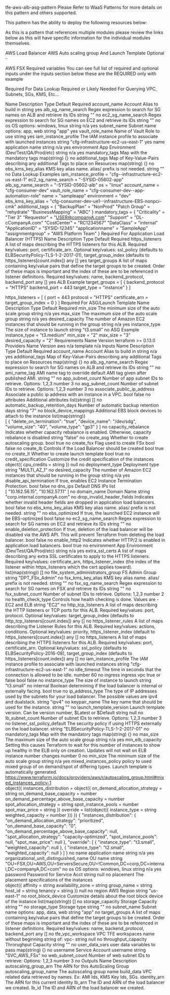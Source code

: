 tfe-aws-alb-asg-pattern
Please Refer to WaaS Patterns for more details on this pattern and others supported.

This pattern has the ability to deploy the following resources below:

As this is a pattern that references multiple modules please review the links below
as this will have specific information for the individual modules themselves.

AWS Load Balancer
AWS Auto scaling group And Launch Template
Optional -

AWS FSX
Required variables
You can see full list of required and optional inputs under the inputs section below these are the REQUIRED only with example

Required For Data Lookup
Required or Likely Needed For Querying VPC, Subnets, SGs, KMS, Etc...

Name	Description	Type	Default	Required
account_name	Account Alias to build in	string		yes
alb_sg_name_search	Regex expression to search for SG names on ALB and retrieve its IDs	string	""	no
ec2_sg_name_search	Regex expression to search for SG names on EC2 and retrieve its IDs	string	""	no
os	OS options: windows, linux	string	n/a	yes
subnet_name	Subnet name options: app, web	string	"app"	yes
vault_role_name	Name of Vault Role to use	string		yes
iam_instance_profile	The IAM instance profile to associate with launched instances	string	"cfg-<appname>infrastructure-ec2-us-east-1"	yes
name	application name	string	n/a	yes
environment	App Environment (Dev/Test/QA/Prod/etc)	string	n/a	yes
mandatory_tags	Map with the mandatory tags	map(string)	{}	no
additional_tags	Map of Key-Value-Pairs describing any additional Tags to place on Resources	map(string)	{}	no
ebs_kms_key_alias	KMS key alias name. alias/ prefix is not needed.	string	""	no
Data Lookup Examples
iam_instance_profile            = "cfg-<appname>-infrastructure-ec2-us-east-1"
ec2_sg_name_search              = "<appname>-SYSID-05602-app"
alb_sg_name_search              = "<appname>-SYSID-05602-alb"
os                              = "linux"
account_name                    = "cfg-consumer-dev"
vault_role_name                 = "cfg-consumer-dev-<appname>-app-automation-role"
name                            = "sampleapp"
environment                     = "dev"
ebs_kms_key_alias               = "cfg-consumer-dev-ue1-<appname>-infrastructure-EBS-nonpci-cmk"
additional_tags = {
   "BackupPlan"      = "NonProd"
   "Patch Group"     = "rehydrate"
   "BusinessMapping" = "ABC"
}
mandatory_tags = {
   "Criticality"     = "Tier 3"
   "Requestor"       = "USER@companyA.com"
   "Support"         = "DL-<BusinessUnit>cCompanyA.com"
   "CostCenter"      = "RC1234567"
   "DataClass"       = "internal"
   "ApplicationID"   = "SYSID-12345"
   "applicationname" = "SampleApp"
   "assignmentgroup" = "AWS Platform Team"
}
Required For Application Load Balancer (HTTPS)
Name	Description	Type	Default	Required
https_listeners	A list of maps describing the HTTPS listeners for this ALB. Required key/values: port, certificate_arn. Optional key/values: ssl_policy (defaults to ELBSecurityPolicy-TLS-1-2-2017-01), target_group_index (defaults to https_listeners[count.index])	any	[]	yes
target_groups	A list of maps containing key/value pairs that define the target groups to be created. Order of these maps is important and the index of these are to be referenced in listener definitions. Required key/values: name, backend_protocol, backend_port	any	[]	yes
ALB Example
target_groups = [
    {
        backend_protocol = "HTTPS"
        backend_port     = 443
        target_type      = "instance"
    }
  ]
  
https_listeners = [
    {
        port = 443
        protocol = "HTTPS"
        certificate_arn = <Your cert arn here>
        target_group_index   = 0
    }
]
Required For ASG/Launch Template
Name	Description	Type	Default	Required
min_size	The minimum size of the auto scale group	string	n/a	yes
max_size	The maximum size of the auto scale group	string	n/a	yes
desired_capacity	The number of Amazon EC2 instances that should be running in the group	string	n/a	yes
instance_type	The size of instance to launch	string	"t3.small"	no
ASG Example
instance_type                   = "t3.medium"
min_size                        = "2"
max_size                        = "3"
desired_capacity                = "2"
Requirements
Name	Version
terraform	>= 0.13.0
Providers
Name	Version
aws	n/a
template	n/a
Inputs
Name	Description	Type	Default	Required
account_name	Account Alias to build in	string	n/a	yes
additional_tags	Map of Key-Value-Pairs describing any additional Tags to place on Resources	map(string)	{}	no
alb_sg_name_search	Regex expression to search for SG names on ALB and retrieve its IDs	string	""	no
ami_name_tag	AMI name tag to override default AMI tag given after published AMI.	string	""	no
app_subnet_count	Number of app subnet IDs to retrieve. Options: 1,2,3	number	3	no
asg_subnet_count	Number of subnet IDs to retrieve. Options: 1,2,3	number	3	no
associate_public_ip_address	Associate a public ip address with an instance in a VPC.	bool	false	no
attributes	Additional attributes	list(string)	[]	no
automatic_backup_retention_days	Number of automatic backup retention days	string	"7"	no
block_device_mappings	Additional EBS block devices to attach to the instance	list(map(string))	
[
  {
    "delete_on_termination": "true",
    "device_name": "/dev/sdg",
    "volume_size": "40",
    "volume_type": "gp3"
  }
]
no
capacity_rebalance	Indicates whether capacity rebalance is enabled. Otherwise, capacity rebalance is disabled	string	"false"	no
create_asg	Whether to create autoscaling group.	bool	true	no
create_fsx	Flag used to create FSx	bool	false	no
create_lb	Controls if the Load Balancer should be created	bool	true	no
create_lt	Whether to create launch template	bool	true	no
credit_specification	Customize the credit specification of the instances	
object({
    cpu_credits = string
  })
null	no
deployment_type	Deployment type	string	"MULTI_AZ_1"	no
desired_capacity	The number of Amazon EC2 instances that should be running in the group	string	n/a	yes
disable_api_termination	If true, enables EC2 Instance Termination Protection.	bool	false	no
dns_ips	Default DNS IPs	list	
[
  "10.162.56.15",
  "10.162.57.11"
]
no
domain_name	Domain Name	string	"corp.internal.companyA.com"	no
drop_invalid_header_fields	Indicates whether invalid header fields are dropped in application load balancers.	bool	false	no
ebs_kms_key_alias	KMS key alias name. alias/ prefix is not needed.	string	""	no
ebs_optimized	If true, the launched EC2 instance will be EBS-optimized	bool	false	no
ec2_sg_name_search	Regex expression to search for SG names on EC2 and retrieve its IDs	string	""	no
enable_deletion_protection	If true, deletion of the load balancer will be disabled via the AWS API. This will prevent Terraform from deleting the load balancer.	bool	false	no
enable_http2	Indicates whether HTTP/2 is enabled in application load balancers.	bool	true	no
environment	App Environment (Dev/Test/QA/Prod/etc)	string	n/a	yes
extra_ssl_certs	A list of maps describing any extra SSL certificates to apply to the HTTPS listeners. Required key/values: certificate_arn, https_listener_index (the index of the listener within https_listeners which the cert applies toward).	list(map(string))	[]	no
file_system_administrators_group	FS Admin Group	string	"DPT_FSx_Admin"	no
fsx_kms_key_alias	KMS key alias name. alias/ prefix is not needed.	string	""	no
fsx_sg_name_search	Regex expression to search for SG names on FSX and retrieve its IDs	string	""	no
fsx_subnet_count	Number of subnet IDs to retrieve. Options: 1,2,3	number	2	no
health_check_type	Controls how health checking is done. Values are - EC2 and ELB	string	"EC2"	no
http_tcp_listeners	A list of maps describing the HTTP listeners or TCP ports for this ALB. Required key/values: port, protocol. Optional key/values: target_group_index (defaults to http_tcp_listeners[count.index])	any	[]	no
https_listener_rules	A list of maps describing the Listener Rules for this ALB. Required key/values: actions, conditions. Optional key/values: priority, https_listener_index (default to https_listeners[count.index])	any	[]	no
https_listeners	A list of maps describing the HTTPS listeners for this ALB. Required key/values: port, certificate_arn. Optional key/values: ssl_policy (defaults to ELBSecurityPolicy-2016-08), target_group_index (defaults to https_listeners[count.index])	any	[]	no
iam_instance_profile	The IAM instance profile to associate with launched instances	string	"cfg-infrastructure-ec2-us-east-1"	no
idle_timeout	The time in seconds that the connection is allowed to be idle.	number	60	no
ingress	ingress vpc true or false	bool	false	no
instance_type	The size of instance to launch	string	"t3.small"	no
internal	Boolean determining if the load balancer is internal or externally facing.	bool	true	no
ip_address_type	The type of IP addresses used by the subnets for your load balancer. The possible values are ipv4 and dualstack.	string	"ipv4"	no
keypair_name	The key name that should be used for the instance.	string	""	no
launch_template_version	Launch template version. Can be version number, $Latest or $Default	string	null	no
lb_subnet_count	Number of subnet IDs to retrieve. Options: 1,2,3	number	3	no
listener_ssl_policy_default	The security policy if using HTTPS externally on the load balancer.	string	"ELBSecurityPolicy-TLS-1-2-2017-01"	no
mandatory_tags	Map with the mandatory tags	map(string)	{}	no
max_size	The maximum size of the auto scale group	string	n/a	yes
min_elb_capacity	Setting this causes Terraform to wait for this number of instances to show up healthy in the ELB only on creation. Updates will not wait on ELB instance number changes	number	0	no
min_size	The minimum size of the auto scale group	string	n/a	yes
mixed_instances_policy	policy to used mixed group of on demand/spot of differing types. Launch template is automatically generated. https://www.terraform.io/docs/providers/aws/r/autoscaling_group.html#mixed_instances_policy-1	
object({
    instances_distribution = object({
      on_demand_allocation_strategy            = string
      on_demand_base_capacity                  = number
      on_demand_percentage_above_base_capacity = number
      spot_allocation_strategy                 = string
      spot_instance_pools                      = number
      spot_max_price                           = string
    })
    override = list(object({
      instance_type     = string
      weighted_capacity = number
    }))
  })
{
  "instances_distribution": {
    "on_demand_allocation_strategy": "prioritized",
    "on_demand_base_capacity": "0",
    "on_demand_percentage_above_base_capacity": null,
    "spot_allocation_strategy": "capacity-optimized",
    "spot_instance_pools": null,
    "spot_max_price": null
  },
  "override": [
    {
      "instance_type": "t3.small",
      "weighted_capacity": null
    },
    {
      "instance_type": "t2.small",
      "weighted_capacity": null
    }
  ]
}
no
name	application name	string	n/a	yes
organizational_unit_distinguished_name	OU name	string	"OU=FSX,OU=AWS,OU=ServersSecure,OU=!Common,DC=corp,DC=internal,DC=companyA,DC=com"	no
os	OS options: windows, linux	string	n/a	yes
password	Password for Service Acct	string	null	no
placement	The placement specifications of the instances	
object({
    affinity          = string
    availability_zone = string
    group_name        = string
    host_id           = string
    tenancy           = string
  })
null	no
region	AWS Region	string	"us-east-1"	no
root_block_device	Customize details about the root block device of the instance	list(map(string))	[]	no
storage_capacity	Storage Capacity	string	""	no
storage_type	Storage type	string	""	no
subnet_name	Subnet name options: app, data, web	string	"app"	no
target_groups	A list of maps containing key/value pairs that define the target groups to be created. Order of these maps is important and the index of these are to be referenced in listener definitions. Required key/values: name, backend_protocol, backend_port	any	[]	no
tfe_vpc_workspace	VPC TFE workspaces name without beginning string of: vpc-	string	null	no
throughput_capacity	Throrughput Capacity	string	""	no
user_data_vars	user data variables to pass	map(string)	{}	no
username	Service Account username	string	"SVC_AWS_FSx"	no
web_subnet_count	Number of web subnet IDs to retrieve: Options: 1,2,3	number	3	no
Outputs
Name	Description
autoscaling_group_arn	The ARN for this AutoScaling Group
autoscaling_group_name	The autoscaling group name
build_data	VPC related data retrieved by names. Ex: AMI Ids, KMS Key Ids, SGs.
identity_arn	The ARN for this current identity
lb_arn	The ID and ARN of the load balancer we created.
lb_id	The ID and ARN of the load balancer we created.
